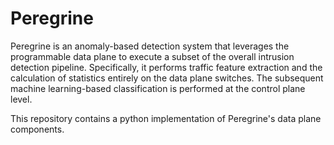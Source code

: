 # Peregrine

Peregrine is an anomaly-based detection system that leverages the programmable data plane to execute a subset of the overall intrusion detection pipeline.
Specifically, it performs traffic feature extraction and the calculation of statistics entirely on the data plane switches.
The subsequent machine learning-based classification is performed at the control plane level.

This repository contains a python implementation of Peregrine's data plane components.
